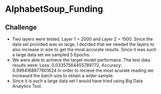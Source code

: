 # AlphabetSoup_Funding

## Challenge 
- Two layers were tested, Layer 1 = 2000 and Layer 2 = 1500. Since the data set provided was so large, I decided that we needed the layers to also increase in size to get the most accurate results. Since it was such a large data set we sampled 5 Epochs. 
- We were able to achieve the target model performace. The test data results were: Loss: 0.03357564455789772, Accuracy: 0.9994168877601624
In order to recieve the most acurate reading we increased the batch size to obtain a wider sample. 
- Since it is such a large data set I would have tried using Big Data Analytics Tool. 
